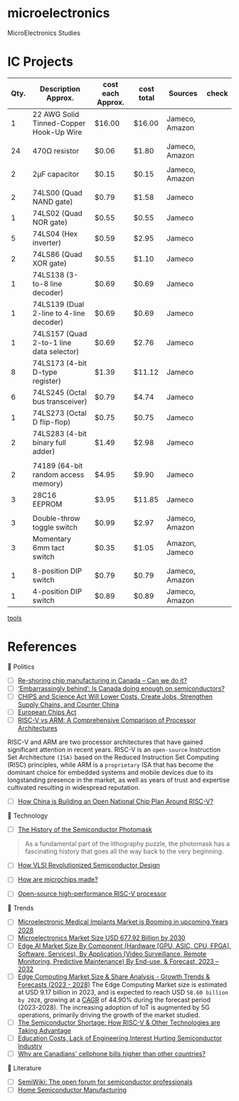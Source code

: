 # microelectronics
MicroElectronics Studies

# IC Projects


| Qty.	| Description	Approx. | cost each	Approx. | cost total	| Sources | check |
|-|-|-|-|-|-|
| 1	| 22 AWG Solid Tinned-Copper Hook-Up Wire |  $16.00	| $16.00	| Jameco, Amazon |
| | | | | |
| 24	| 470Ω resistor | $0.06	| $1.80	| Jameco, Amazon | 
| | | | | |
| 2	| 2µF capacitor | $0.15	| $0.15	| Jameco, Amazon |  |
| | | | | |
| 2	| 74LS00 (Quad NAND gate) | $0.79	| $1.58	| Jameco | 
| 1	| 74LS02 (Quad NOR gate) | $0.55	| $0.55	| Jameco | 
| 5	| 74LS04 (Hex inverter) | $0.59	| $2.95	| Jameco | 
| 2	| 74LS86 (Quad XOR gate) | $0.55	| $1.10	| Jameco | 
| 1	| 74LS138 (3-to-8 line decoder) | $0.69	| $0.69	| Jameco |
| 1	| 74LS139 (Dual 2-line to 4-line decoder) | $0.69	| $0.69	| Jameco | 
| 1	| 74LS157 (Quad 2-to-1 line data selector)| $0.69	| $2.76	| Jameco |  |
| 8	| 74LS173 (4-bit D-type register) | $1.39	| $11.12	| Jameco | 
| 6	| 74LS245 (Octal bus transceiver) | $0.79	| $4.74	| Jameco | 
| 1	| 74LS273 (Octal D flip-flop) | $0.75	| $0.75	| Jameco | 
| 2	| 74LS283 (4-bit binary full adder) | $1.49	| $2.98	| Jameco | 
| | | | | |
| 2	| 74189 (64-bit random access memory) | $4.95	| $9.90	| Jameco | 
| 3	| 28C16 EEPROM | $3.95	| $11.85	| Jameco | 
| | | | | |
| 3	| Double-throw toggle switch | $0.99	| $2.97	| Jameco, Amazon | 
| 3	| Momentary 6mm tact switch | $0.35	| $1.05	| Amazon, Jameco | 
| | | | | |
| 1	| 8-position DIP switch | $0.79	| $0.79	| Jameco, Amazon | 
| 1	| 4-position DIP switch | $0.89	| $0.89	| Jameco, Amazon | 



[tools](tools)

# References

:round_pushpin: Politics

- [ ] [Re-shoring chip manufacturing in Canada – Can we do it?](https://www.ept.ca/2023/06/re-shoring-chip-manufacturing-in-canada-can-we-do-it/)
- [ ] [‘Embarrassingly behind’: Is Canada doing enough on semiconductors?](https://globalnews.ca/news/9787308/canada-semiconductors-taiwan-china/)
- [ ] [CHIPS and Science Act Will Lower Costs, Create Jobs, Strengthen Supply Chains, and Counter China](https://www.whitehouse.gov/briefing-room/statements-releases/2022/08/09/fact-sheet-chips-and-science-act-will-lower-costs-create-jobs-strengthen-supply-chains-and-counter-china/)
- [ ] [European Chips Act](https://commission.europa.eu/strategy-and-policy/priorities-2019-2024/europe-fit-digital-age/european-chips-act_en)
- [ ] [RISC-V vs ARM: A Comprehensive Comparison of Processor Architectures](https://www.wevolver.com/article/risc-v-vs-arm-a-comprehensive-comparison-of-processor-architectures)

RISC-V and ARM are two processor architectures that have gained significant attention in recent years. RISC-V is an `open-source` Instruction Set Architecture `(ISA)` based on the Reduced Instruction Set Computing (RISC) principles, while ARM is a `proprietary` ISA that has become the dominant choice for embedded systems and mobile devices due to its longstanding presence in the market, as well as years of trust and expertise cultivated resulting in widespread reputation. 

- [ ] [How China is Building an Open National Chip Plan Around RISC-V?](https://www.hpcwire.com/2023/07/19/how-china-is-building-an-open-national-chip-plan-around-risc-v)


:round_pushpin: Technology

- [ ] [The History of the Semiconductor Photomask](https://www.youtube.com/watch?v=Pt9NEnWmyMo)
> As a fundamental part of the lithography puzzle, the photomask has a fascinating history that goes all the way back to the very beginning.
- [ ] [How VLSI Revolutionized Semiconductor Design](https://www.youtube.com/watch?v=XgbxFVyKMMo)
- [ ] [How are microchips made?](https://www.youtube.com/watch?v=g8Qav3vIv9s)
- [ ] [Open-source high-performance RISC-V processor](https://github.com/OpenXiangShan/XiangShan)


:round_pushpin: Trends

- [ ] [Microelectronic Medical Implants Market is Booming in upcoming Years 2028](https://www.wicz.com/story/48526014/microelectronic-medical-implants-market-is-booming-in-upcoming-years-2028)
- [ ] [Microelectronics Market Size USD 677.92 Billion by 2030](https://www.vantagemarketresearch.com/industry-report/microelectronics-market-1579)
- [ ] [Edge AI Market Size By Component (Hardware \[GPU, ASIC, CPU, FPGA\], Software, Services), By Application (Video Surveillance, Remote Monitoring, Predictive Maintenance) By End-use, & Forecast, 2023 – 2032](https://www.gminsights.com/industry-analysis/edge-ai-market)
- [ ] [Edge Computing Market Size & Share Analysis - Growth Trends & Forecasts (2023 - 2028)](https://www.globenewswire.com/news-release/2023/08/16/2726720/0/en/Edge-Computing-Market-Size-Share-Analysis-Growth-Trends-Forecasts-2023-2028.html)
The Edge Computing Market size is estimated at USD 9.17 billion in 2023, and is expected to reach USD `58.60 billion by 2028`, growing at a [CAGR](https://www.investopedia.com/terms/c/cagr.asp) of 44.90% during the forecast period (2023-2028). The increasing adoption of IoT is augmented by 5G operations, primarily driving the growth of the market studied.
- [ ] [The Semiconductor Shortage: How RISC-V & Other Technologies are Taking Advantage](https://www.electropages.com/blog/2023/01/semiconductor-shortage-how-risc-v-and-other-technologies-are-taking-advantage)
- [ ] [Education Costs, Lack of Engineering Interest Hurting Semiconductor Industry](https://www.hpcwire.com/2023/05/02/education-costs-lack-of-engineering-interest-hurting-semiconductor-industry/)
- [ ] [Why are Canadians' cellphone bills higher than other countries?](https://www.cbc.ca/news/business/marketplace-high-cell-phone-bills-1.6711205)

:round_pushpin: Literature

- [ ] [SemiWiki: The open forum for semiconductor professionals](https://semiwiki.com)
- [ ] [Home Semiconductor Manufacturing](https://www.instructables.com/Home-Semiconductor-Manufacturing/)

